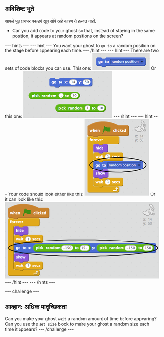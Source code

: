 ## अविशिष्ट भुते

आपले भूत क्षणभर पकडणे खूप सोपे आहे कारण ते हलवत नाही.

+ Can you add code to your ghost so that, instead of staying in the same position, it appears at random positions on the screen?

\--- hints \--- \--- hint \--- You want your ghost to `go to` a random position on the stage before appearing each time. \--- /hint \--- \--- hint \--- There are two sets of code blocks you can use. This one: ![screenshot](images/ghost-random-blocks-1.png) Or this one: ![screenshot](images/ghost-random-blocks-2.png) \--- /hint \--- \--- hint \--- Your code should look either like this: ![screenshot](images/ghost-random-code-1.png) Or it can look like this: ![screenshot](images/ghost-random-code-2.png) \--- /hint \--- \--- /hints \---

\--- challenge \---

## आव्हान: अधिक यादृच्छिकता

Can you make your ghost `wait` a random amount of time before appearing? Can you use the `set size` block to make your ghost a random size each time it appears? \--- /challenge \---